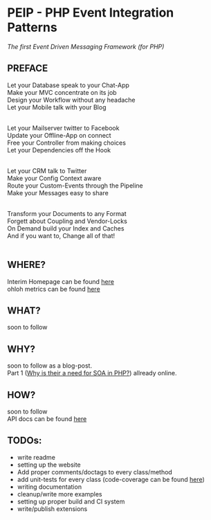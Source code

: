 <h1>PEIP - PHP Event Integration Patterns</h1>
<em>The first Event Driven Messaging Framework (for PHP)</em>
<h2>PREFACE</h2>
Let your Database speak to your Chat-App<br>
Make your MVC concentrate on its job<br>
Design your Workflow without any headache<br>
Let your Mobile talk with your Blog<br><br>

Let your Mailserver twitter to Facebook<br>
Update your Offline-App on connect<br>
Free your Controller from making choices<br>
Let your Dependencies off the Hook<br><br>

Let your CRM talk to Twitter<br>
Make your Config Context aware<br>
Route your Custom-Events through the Pipeline<br>
Make your Messages easy to share<br><br>

Transform your Documents to any Format<br>
Forgett about Coupling and Vendor-Locks<br>
On Demand build your Index and Caches<br>
And if you want to, Change all of that!<br><br>

<h2>WHERE?</h2>
Interim Homepage can be found <a href="http://tidal.github.com/PEIP/">here</a><br>
ohloh metrics can be found <a href="http://www.ohloh.net/p/peip">here</a>

<h2>WHAT?</h2>

soon to follow

<h2>WHY?</h2>

soon to follow as a blog-post.
<br>Part 1 (<a href="http://blog.esfex.com/Why-is-their-a-need-for-SOA-in-PHP.html">Why is their a need for SOA in PHP?</a>) allready online.

<h2>HOW?</h2>

soon to follow<br>
API docs can be found <a href="http://tidal.github.com/PEIP/docs/api/latest/classes.html">here</a>

<h2>TODOs:</h2>
<ul>
<li>write readme</li>
<li>setting up the website</li>
<li>Add proper comments/doctags to every class/method</li>
<li>add unit-tests for every class (code-coverage can be found <a href="http://tidal.github.com/PEIP/docs/tests/coverage/">here</a>)</li>
<li>writing documentation</li>
<li>cleanup/write more examples</li>
<li>setting up proper build and CI system</li>
<li>write/publish extensions</li>
</ul>






